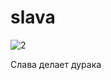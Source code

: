 # slava
![2](https://github.com/romausnul/slava/assets/119739400/7c6b5005-9a6a-40e4-b7c3-eda3f08ea000)

Слава делает дурака
